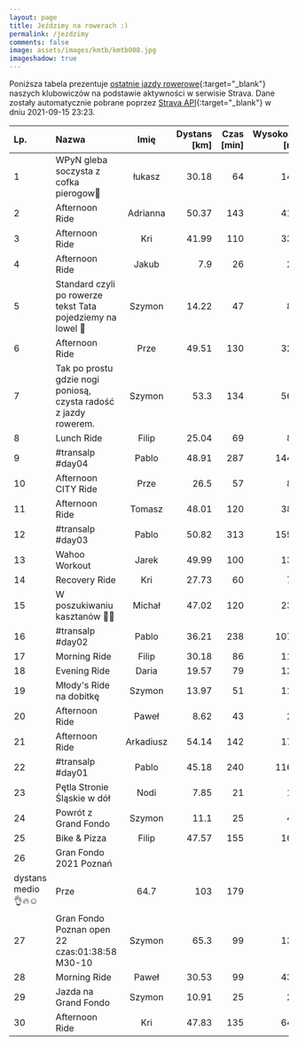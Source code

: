 ```yaml
---
layout: page
title: Jeździmy na rowerach :)
permalink: /jezdzimy
comments: false
image: assets/images/kmtb/kmtb008.jpg
imageshadow: true
---
```


Poniższa tabela prezentuje [ostatnie jazdy rowerowe](https://www.strava.com/clubs/336381){:target="_blank"} naszych klubowiczów na podstawie aktywności w serwisie Strava. Dane zostały automatycznie pobrane poprzez [Strava API](https://developers.strava.com/docs/reference/#api-Clubs-getClubActivitiesById){:target="_blank"} w dniu 2021-09-15 23:23.

Lp. | Nazwa | Imię | Dystans [km] | Czas [min] | Wysokość [m]
:--- | :--- | :---: | ---: | ---: | ---:
1|WPyN gleba soczysta z cofka pierogow😤|łukasz|30.18|64|146
2|Afternoon Ride|Adrianna|50.37|143|411
3|Afternoon Ride|Kri|41.99|110|331
4|Afternoon Ride|Jakub|7.9|26|20
5|Standard czyli po rowerze tekst Tata pojedziemy na lowel 🥴|Szymon|14.22|47|86
6|Afternoon Ride|Prze|49.51|130|327
7|Tak po prostu gdzie nogi poniosą, czysta radość z jazdy rowerem. |Szymon|53.3|134|569
8|Lunch Ride|Filip|25.04|69|88
9|#transalp #day04|Pablo|48.91|287|1447
10|Afternoon CITY Ride|Prze|26.5|57|87
11|Afternoon Ride|Tomasz|48.01|120|385
12|#transalp #day03|Pablo|50.82|313|1596
13|Wahoo Workout|Jarek|49.99|100|132
14|Recovery Ride|Kri|27.73|60|76
15|W poszukiwaniu kasztanów 🌰🍂|Michał|47.02|120|235
16|#transalp #day02|Pablo|36.21|238|1070
17|Morning Ride|Filip|30.18|86|110
18|Evening Ride|Daria|19.57|79|121
19|Młody's Ride na dobitkę |Szymon|13.97|51|117
20|Afternoon Ride|Paweł|8.62|43|29
21|Afternoon Ride|Arkadiusz|54.14|142|172
22|#transalp #day01|Pablo|45.18|240|1168
23|Pętla Stronie Śląskie w dół|Nodi|7.85|21|16
24|Powrót z Grand Fondo|Szymon|11.1|25|47
25|Bike & Pizza|Filip|47.57|155|162
26|Gran Fondo 2021 Poznań
dystans medio 👌🔥☺️|Prze|64.7|103|179
27|Gran Fondo Poznan open 22  czas:01:38:58  M30-10|Szymon|65.3|99|136
28|Morning Ride |Paweł|30.53|99|433
29|Jazda na Grand Fondo|Szymon|10.91|25|29
30|Afternoon Ride|Kri|47.83|135|649
